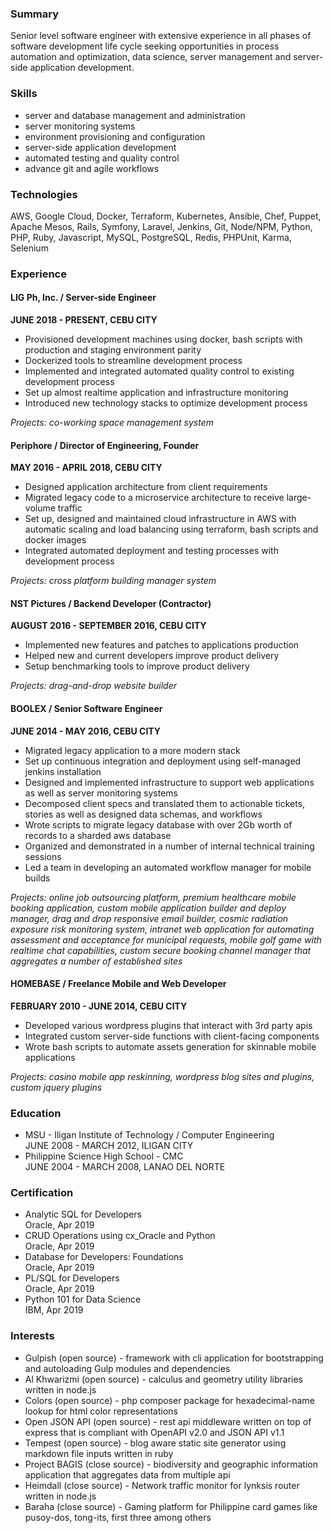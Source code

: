 ### Summary

Senior level software engineer with extensive experience in all phases of software development life cycle seeking opportunities in process automation and optimization, data science, server management and server-side application development.


### Skills

- server and database management and administration
- server monitoring systems
- environment provisioning and configuration
- server-side application development
- automated testing and quality control
- advance git and agile workflows


### Technologies

AWS, Google Cloud, Docker, Terraform, Kubernetes, Ansible, Chef, Puppet, Apache Mesos, Rails, Symfony, Laravel, Jenkins, Git, Node/NPM, Python, PHP, Ruby, Javascript, MySQL, PostgreSQL, Redis, PHPUnit, Karma, Selenium

### Experience

#### LIG Ph, Inc. / Server-side Engineer
**JUNE 2018 - PRESENT,  CEBU CITY**
- Provisioned development machines using docker, bash scripts with production and staging environment parity
- Dockerized tools to streamline development process
- Implemented and integrated automated quality control to existing development process
- Set up almost realtime application and infrastructure monitoring
- Introduced new technology stacks to optimize development process

*Projects: co-working space management system*

#### Periphore / Director of Engineering, Founder
**MAY 2016 - APRIL 2018,  CEBU CITY**
- Designed application architecture from client requirements
- Migrated legacy code to a microservice architecture to receive large-volume traffic
- Set up, designed and maintained cloud infrastructure in AWS with automatic scaling and load balancing using terraform, bash scripts and docker images
- Integrated automated deployment and testing processes with development process

*Projects: cross platform building manager system*

#### NST Pictures / Backend Developer (Contractor)
**AUGUST 2016 - SEPTEMBER 2016,  CEBU CITY**
- Implemented new features and patches to applications production
- Helped new and current developers improve product delivery
- Setup benchmarking tools to improve product delivery

*Projects: drag-and-drop website builder*

#### BOOLEX / Senior Software Engineer
**JUNE 2014 - MAY 2016,  CEBU CITY**
- Migrated legacy application to a more modern stack
- Set up continuous integration and deployment using self-managed jenkins installation
- Designed and implemented infrastructure to support web applications as well as server monitoring systems
- Decomposed client specs and translated them to actionable tickets, stories as well as designed data schemas, and workflows
- Wrote  scripts to migrate legacy database with over 2Gb worth of records to a sharded aws database
- Organized and demonstrated in a number of internal technical training sessions
- Led a team in developing an automated workflow manager for mobile builds

*Projects: online job outsourcing platform, premium healthcare mobile booking application, custom mobile application builder and deploy manager, drag and drop responsive email builder, cosmic radiation exposure risk monitoring system, intranet web application for automating assessment and acceptance for municipal requests, mobile golf game with realtime chat capabilities, custom secure booking channel manager that aggregates a number of established sites*

#### HOMEBASE / Freelance Mobile and Web Developer
**FEBRUARY 2010 - JUNE 2014,  CEBU CITY**
- Developed various wordpress plugins that interact with 3rd party apis
- Integrated custom server-side functions with client-facing components
- Wrote bash scripts to automate assets generation for skinnable mobile applications

*Projects: casino mobile app reskinning, wordpress blog sites and plugins, custom jquery plugins*

### Education

- MSU - Iligan Institute of Technology / Computer Engineering <br>
JUNE 2008 - MARCH 2012,  ILIGAN CITY
- Philippine Science High School - CMC <br>
JUNE 2004 - MARCH 2008,  LANAO DEL NORTE

### Certification

- Analytic SQL for Developers <br>
Oracle, Apr 2019
- CRUD Operations using cx_Oracle and Python <br>
Oracle, Apr 2019
- Database for Developers: Foundations <br>
Oracle, Apr 2019
- PL/SQL for Developers <br>
Oracle, Apr 2019
- Python 101 for Data Science <br>
IBM, Apr 2019

### Interests

- Gulpish (open source) - framework with cli application  for bootstrapping and autoloading Gulp modules and dependencies
- Al Khwarizmi (open source) - calculus and geometry utility libraries written in node.js
- Colors (open source) - php composer package for hexadecimal-name lookup for html color representations
- Open JSON API (open source) - rest api middleware written on top of express that is compliant with OpenAPI v2.0 and JSON API v1.1
- Tempest (open source) - blog aware static site generator using markdown file inputs written in ruby
- Project BAGIS (close source) - biodiversity and geographic information application that aggregates data from multiple api
- Heimdall (close source) - Network traffic monitor for lynksis router written in node.js
- Baraha (close source) - Gaming platform for Philippine card games like pusoy-dos, tong-its, first three among others

